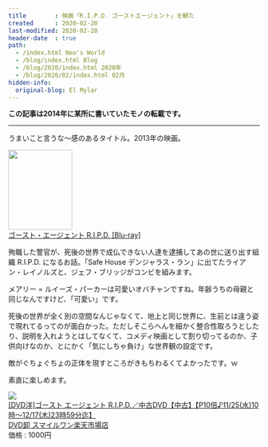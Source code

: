 ```yaml
---
title        : 映画「R.I.P.D. ゴーストエージェント」を観た
created      : 2020-02-20
last-modified: 2020-02-20
header-date  : true
path:
  - /index.html Neo's World
  - /blog/index.html Blog
  - /blog/2020/index.html 2020年
  - /blog/2020/02/index.html 02月
hidden-info:
  original-blog: El Mylar
---
```


**この記事は2014年に某所に書いていたモノの転載です。**

---

うまいこと言うな～感のあるタイトル。2013年の映画。

<div class="ad-amazon">
  <div class="ad-amazon-image">
    <a href="https://www.amazon.co.jp/dp/B00MOD2O8C?tag=neos21-22&amp;linkCode=osi&amp;th=1&amp;psc=1">
      <img src="https://m.media-amazon.com/images/I/61jDhjviL-L._SL160_.jpg" width="128" height="160">
    </a>
  </div>
  <div class="ad-amazon-info">
    <div class="ad-amazon-title">
      <a href="https://www.amazon.co.jp/dp/B00MOD2O8C?tag=neos21-22&amp;linkCode=osi&amp;th=1&amp;psc=1">ゴースト・エージェント R.I.P.D. [Blu-ray]</a>
    </div>
  </div>
</div>

殉職した警官が、死後の世界で成仏できない人達を逮捕してあの世に送り出す組織 R.I.P.D. になるお話。「Safe House デンジャラス・ラン」に出てたライアン・レイノルズと、ジェフ・ブリッジがコンビを組みます。

メアリー = ルイーズ・パーカーは可愛いオバチャンですね。年齢うちの母親と同じなんですけど、「可愛い」です。

死後の世界が全く別の空間なんじゃなくて、地上と同じ世界に、生前とは違う姿で現れてるってのが面白かった。ただしそこらへんを細かく整合性取ろうとしたり、説明を入れようとはしてなくて、コメディ映画として割り切ってるのか、子供向けなのか、とにかく「気にしちゃ負け」な世界観の設定です。

敵がぐちょぐちょの正体を現すところがきもちわるくてよかったです。ｗ

素直に楽しめます。

<div class="ad-rakuten">
  <div class="ad-rakuten-image">
    <a href="https://hb.afl.rakuten.co.jp/hgc/g00rgtr2.waxyc2b6.g00rgtr2.waxyd7ec/?pc=https%3A%2F%2Fitem.rakuten.co.jp%2Fsmileone-dvd%2F10227596%2F&amp;m=http%3A%2F%2Fm.rakuten.co.jp%2Fsmileone-dvd%2Fi%2F10227596%2F">
      <img src="https://thumbnail.image.rakuten.co.jp/@0_mall/smileone-dvd/cabinet/no/no_gnbr2557.jpg?_ex=128x128">
    </a>
  </div>
  <div class="ad-rakuten-info">
    <div class="ad-rakuten-title">
      <a href="https://hb.afl.rakuten.co.jp/hgc/g00rgtr2.waxyc2b6.g00rgtr2.waxyd7ec/?pc=https%3A%2F%2Fitem.rakuten.co.jp%2Fsmileone-dvd%2F10227596%2F&amp;m=http%3A%2F%2Fm.rakuten.co.jp%2Fsmileone-dvd%2Fi%2F10227596%2F">[DVD洋]ゴースト エージェント R.I.P.D.／中古DVD【中古】【P10倍♪11/25(水)10時〜12/17(木)23時59分迄】</a>
    </div>
    <div class="ad-rakuten-shop">
      <a href="https://hb.afl.rakuten.co.jp/hgc/g00rgtr2.waxyc2b6.g00rgtr2.waxyd7ec/?pc=https%3A%2F%2Fwww.rakuten.co.jp%2Fsmileone-dvd%2F&amp;m=http%3A%2F%2Fm.rakuten.co.jp%2Fsmileone-dvd%2F">DVD卸 スマイルワン楽天市場店</a>
    </div>
    <div class="ad-rakuten-price">価格 : 1000円</div>
  </div>
</div>
